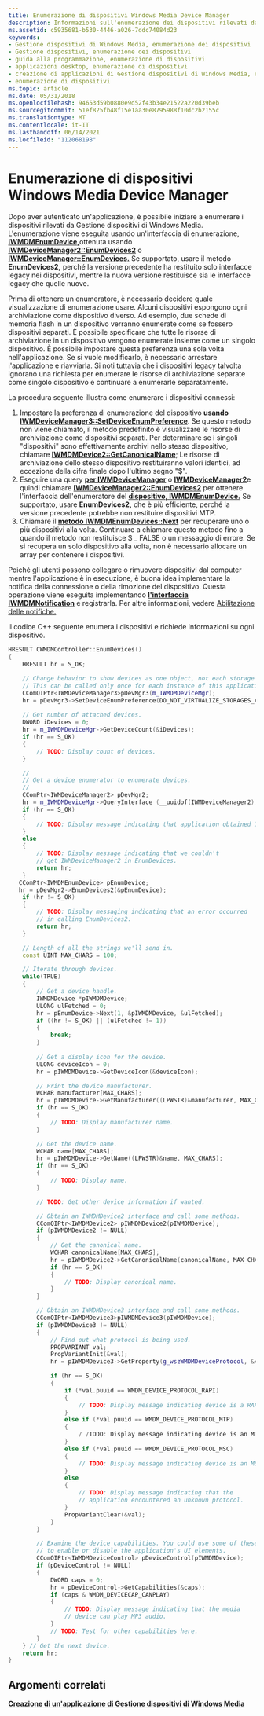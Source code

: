 ```yaml
---
title: Enumerazione di dispositivi Windows Media Device Manager
description: Informazioni sull'enumerazione dei dispositivi rilevati da Gestione dispositivi di Windows Media tramite un'interfaccia di enumerazione.
ms.assetid: c5935681-b530-4446-a026-7ddc74084d23
keywords:
- Gestione dispositivi di Windows Media, enumerazione dei dispositivi
- Gestione dispositivi, enumerazione dei dispositivi
- guida alla programmazione, enumerazione di dispositivi
- applicazioni desktop, enumerazione di dispositivi
- creazione di applicazioni di Gestione dispositivi di Windows Media, enumerazione di dispositivi
- enumerazione di dispositivi
ms.topic: article
ms.date: 05/31/2018
ms.openlocfilehash: 94653d59b0880e9d52f43b34e21522a220d39beb
ms.sourcegitcommit: 51ef825fb48f15e1aa30e8795988f10dc2b2155c
ms.translationtype: MT
ms.contentlocale: it-IT
ms.lasthandoff: 06/14/2021
ms.locfileid: "112068198"
---
```

# <a name="enumerating-windows-media-device-manager-devices"></a>Enumerazione di dispositivi Windows Media Device Manager

Dopo aver autenticato un'applicazione, è possibile iniziare a enumerare i dispositivi rilevati da Gestione dispositivi di Windows Media. L'enumerazione viene eseguita usando un'interfaccia di enumerazione, [**IWMDMEnumDevice,**](/windows/desktop/api/mswmdm/nn-mswmdm-iwmdmenumdevice)ottenuta usando [**IWMDeviceManager2::EnumDevices2**](/windows/desktop/api/mswmdm/nf-mswmdm-iwmdevicemanager2-enumdevices2) o [**IWMDeviceManager::EnumDevices.**](/windows/desktop/api/mswmdm/nf-mswmdm-iwmdevicemanager-enumdevices) Se supportato, usare il metodo **EnumDevices2,** perché la versione precedente ha restituito solo interfacce legacy nei dispositivi, mentre la nuova versione restituisce sia le interfacce legacy che quelle nuove.

Prima di ottenere un enumeratore, è necessario decidere quale visualizzazione di enumerazione usare. Alcuni dispositivi espongono ogni archiviazione come dispositivo diverso. Ad esempio, due schede di memoria flash in un dispositivo verranno enumerate come se fossero dispositivi separati. È possibile specificare che tutte le risorse di archiviazione in un dispositivo vengono enumerate insieme come un singolo dispositivo. È possibile impostare questa preferenza una sola volta nell'applicazione. Se si vuole modificarlo, è necessario arrestare l'applicazione e riavviarla. Si noti tuttavia che i dispositivi legacy talvolta ignorano una richiesta per enumerare le risorse di archiviazione separate come singolo dispositivo e continuare a enumerarle separatamente.

La procedura seguente illustra come enumerare i dispositivi connessi:

1.  Impostare la preferenza di enumerazione del dispositivo [**usando IWMDeviceManager3::SetDeviceEnumPreference**](/windows/desktop/api/mswmdm/nf-mswmdm-iwmdevicemanager3-setdeviceenumpreference). Se questo metodo non viene chiamato, il metodo predefinito è visualizzare le risorse di archiviazione come dispositivi separati. Per determinare se i singoli "dispositivi" sono effettivamente archivi nello stesso dispositivo, chiamare [**IWMDMDevice2::GetCanonicalName**](/windows/desktop/api/mswmdm/nf-mswmdm-iwmdmdevice2-getcanonicalname); Le risorse di archiviazione dello stesso dispositivo restituiranno valori identici, ad eccezione della cifra finale dopo l'ultimo segno "$".
2.  Eseguire una query [**per IWMDeviceManager**](/windows/desktop/api/mswmdm/nn-mswmdm-iwmdevicemanager) o [**IWMDeviceManager2**](/windows/desktop/api/mswmdm/nn-mswmdm-iwmdevicemanager2)e quindi chiamare [**IWMDeviceManager2::EnumDevices2**](/windows/desktop/api/mswmdm/nf-mswmdm-iwmdevicemanager2-enumdevices2) per ottenere l'interfaccia dell'enumeratore del [**dispositivo, IWMDMEnumDevice.**](/windows/desktop/api/mswmdm/nn-mswmdm-iwmdmenumdevice) Se supportato, usare **EnumDevices2,** che è più efficiente, perché la versione precedente potrebbe non restituire dispositivi MTP.
3.  Chiamare il [**metodo IWMDMEnumDevices::Next**](/windows/desktop/api/mswmdm/nf-mswmdm-iwmdmenumdevice-next) per recuperare uno o più dispositivi alla volta. Continuare a chiamare questo metodo fino a quando il metodo non restituisce S \_ FALSE o un messaggio di errore. Se si recupera un solo dispositivo alla volta, non è necessario allocare un array per contenere i dispositivi.

Poiché gli utenti possono collegare o rimuovere dispositivi dal computer mentre l'applicazione è in esecuzione, è buona idea implementare la notifica della connessione o della rimozione del dispositivo. Questa operazione viene eseguita implementando [**l'interfaccia IWMDMNotification**](/windows/desktop/api/mswmdm/nn-mswmdm-iwmdmnotification) e registrarla. Per altre informazioni, vedere [Abilitazione delle notifiche.](enabling-notifications.md)

Il codice C++ seguente enumera i dispositivi e richiede informazioni su ogni dispositivo.


```C++
HRESULT CWMDMController::EnumDevices()
{
    HRESULT hr = S_OK;

    // Change behavior to show devices as one object, not each storage as a device.
    // This can be called only once for each instance of this application.
    CComQIPtr<IWMDeviceManager3>pDevMgr3(m_IWMDMDeviceMgr);
    hr = pDevMgr3->SetDeviceEnumPreference(DO_NOT_VIRTUALIZE_STORAGES_AS_DEVICES);
    
    // Get number of attached devices.
    DWORD iDevices = 0;
    hr = m_IWMDMDeviceMgr->GetDeviceCount(&iDevices);
    if (hr == S_OK)
    {
        // TODO: Display count of devices.
    }

    //
    // Get a device enumerator to enumerate devices.
    //
    CComPtr<IWMDeviceManager2> pDevMgr2;
    hr = m_IWMDMDeviceMgr->QueryInterface (__uuidof(IWMDeviceManager2), (void**) &pDevMgr2);
    if (hr == S_OK)
    {
        // TODO: Display message indicating that application obtained IWMDeviceManager2.
    }
    else
    {
        // TODO: Display message indicating that we couldn't 
        // get IWMDeviceManager2 in EnumDevices.
        return hr;
    }
   CComPtr<IWMDMEnumDevice> pEnumDevice;
   hr = pDevMgr2->EnumDevices2(&pEnumDevice);
    if (hr != S_OK)
    {
        // TODO: Display messaging indicating that an error occurred 
        // in calling EnumDevices2.
        return hr;
    }

    // Length of all the strings we'll send in. 
    const UINT MAX_CHARS = 100;

    // Iterate through devices.
    while(TRUE)
    {
        // Get a device handle.
        IWMDMDevice *pIWMDMDevice;
        ULONG ulFetched = 0;
        hr = pEnumDevice->Next(1, &pIWMDMDevice, &ulFetched);
        if ((hr != S_OK) || (ulFetched != 1))
        {
            break;
        }
        
        // Get a display icon for the device.
        ULONG deviceIcon = 0;
        hr = pIWMDMDevice->GetDeviceIcon(&deviceIcon);

        // Print the device manufacturer.
        WCHAR manufacturer[MAX_CHARS];
        hr = pIWMDMDevice->GetManufacturer((LPWSTR)&manufacturer, MAX_CHARS);
        if (hr == S_OK)
        {
            // TODO: Display manufacturer name.
        }

        // Get the device name.
        WCHAR name[MAX_CHARS];
        hr = pIWMDMDevice->GetName((LPWSTR)&name, MAX_CHARS);
        if (hr == S_OK)
        {
            // TODO: Display name.
        }

        // TODO: Get other device information if wanted.

        // Obtain an IWMDMDevice2 interface and call some methods.
        CComQIPtr<IWMDMDevice2> pIWMDMDevice2(pIWMDMDevice);
        if (pIWMDMDevice2 != NULL)
        {
            // Get the canonical name.
            WCHAR canonicalName[MAX_CHARS];
            hr = pIWMDMDevice2->GetCanonicalName(canonicalName, MAX_CHARS);
            if (hr == S_OK)
            {
                // TODO: Display canonical name.
            }
        }

        // Obtain an IWMDMDevice3 interface and call some methods.
        CComQIPtr<IWMDMDevice3>pIWMDMDevice3(pIWMDMDevice);
        if (pIWMDMDevice3 != NULL)
        {
            // Find out what protocol is being used.
            PROPVARIANT val;
            PropVariantInit(&val);
            hr = pIWMDMDevice3->GetProperty(g_wszWMDMDeviceProtocol, &val);

            if (hr == S_OK)
            {
                if (*val.puuid == WMDM_DEVICE_PROTOCOL_RAPI)
                {
                    // TODO: Display message indicating device is a RAPI device.
                }
                else if (*val.puuid == WMDM_DEVICE_PROTOCOL_MTP)
                {
                    / /TODO: Display message indicating device is an MTP device.
                }
                else if (*val.puuid == WMDM_DEVICE_PROTOCOL_MSC)
                {
                    // TODO: Display message indicating device is an MSC device.
                }
                else
                {
                    // TODO: Display message indicating that the 
                    // application encountered an unknown protocol.
                }
                PropVariantClear(&val);
            }
        }

        // Examine the device capabilities. You could use some of these
        // to enable or disable the application's UI elements.
        CComQIPtr<IWMDMDeviceControl> pDeviceControl(pIWMDMDevice);
        if (pDeviceControl != NULL)
        {
            DWORD caps = 0;
            hr = pDeviceControl->GetCapabilities(&caps);
            if (caps & WMDM_DEVICECAP_CANPLAY)
            {
                // TODO: Display message indicating that the media 
                // device can play MP3 audio.
            }
            // TODO: Test for other capabilities here.
        }
    } // Get the next device.
    return hr;
}
```



## <a name="related-topics"></a>Argomenti correlati

<dl> <dt>

[**Creazione di un'applicazione di Gestione dispositivi di Windows Media**](creating-a-windows-media-device-manager-application.md)
</dt> </dl>

 

 




